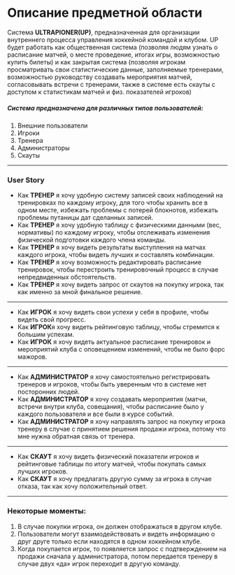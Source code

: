# Описание предметной области 

Cистема **ULTRAPIONER(UP)**, предназначенная для организации внутреннего процесса управления хоккейной командой и клубом.
UP будет работать как общественная система (позволяя людям узнать о расписание матчей, о месте проведение, итогах игры, возможностью купить билеты) и как закрытая система (позволяя игрокам просматривать свои статистические данные, заполняемые тренерами, возможностью руководству создавать мероприятия матчей, согласовывать встречи с тренерами, также в системе есть скауты с доступом к статистикам матчей и физ. показателей игроков)



##### Система предназначена для различных типов пользователей:
1.	Внешние пользователи
2.	Игроки
3.	Тренера
4.	Администраторы
5.	Скауты



-----


### User Story

* Как **ТРЕНЕР** я хочу удобную систему записей своих наблюдений на тренировках по каждому игроку, для того чтобы хранить все в одном месте, избежать проблемы с потерей блокнотов, избежать проблемы путаницы дат сделанных записей.
* Как **ТРЕНЕР** я хочу удобную таблицу с физическими данными (вес, нормативы) по каждому игроку, чтобы отслеживать изменения физической подготовки каждого члена команды.
* Как **ТРЕНЕР** я хочу видеть результаты выступления на матчах каждого игрока, чтобы видеть лучших и составлять комбинации.
* Как **ТРЕНЕР** я хочу возможность редактировать расписание тренировок, чтобы перестроить тренировочный процесс в случае непредвиденных обстоятельств.
* Как **ТРЕНЕР** я хочу видеть запрос от скаутов на покупку игрока, так как именно за мной финальное решение.


-----



* Как **ИГРОК** я хочу видеть свои успехи у себя в профиле, чтобы видеть свой прогресс.
* Как **ИГРОК**я хочу видеть рейтинговую таблицу, чтобы стремится к большим успехам.
* Как **ИГРОК** я хочу видеть актуальное расписание тренировок и мероприятий клуба с оповещением изменений, чтобы не было форс мажоров.


-----


* Как **АДМИНИСТРАТОР** я хочу самостоятельно регистрировать тренеров и игроков, чтобы быть уверенным что в системе нет посторонних людей.
* Как **АДМИНИСТРАТОР** я хочу создавать мероприятия (матчи, встречи внутри клуба, совещания), чтобы расписание было у каждого пользователя и все были в курсе событий.
* Как **АДМИНИСТРАТОР** я хочу направлять запрос на покупку игрока тренеру в случае с принятием решения продажи игрока, потому что мне нужна обратная связь от тренера.
 

-----

	

* Как **СКАУТ** я хочу видеть физический показатели игроков и рейтинговые таблицы по итогу матчей, чтобы покупать самых лучших игроков.
* Как **СКАУТ** я хочу предлагать другую сумму за игрока в случае отказа, так как хочу положительный ответ.


-----


### Некоторые моменты:
1. В случае покупки игрока, он должен отображаться в другом клубе.
2. Пользователи могут взаимодействовать и видеть информацию о друг друге только если находятся в одном хоккейном клубе. 
3. Когда покупается игрок, то появляется запрос с подтверждением на продажи сначала у администратора, потом передается тренеру в случае двух «да» игрок переходит в другую команду.
